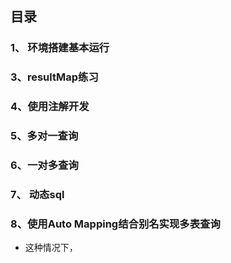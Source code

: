 ## 目录
### 1、 环境搭建基本运行
### 3、resultMap练习
### 4、使用注解开发
### 5、多对一查询
### 6、一对多查询
### 7、 动态sql
### 8、使用Auto Mapping结合别名实现多表查询
- 这种情况下，